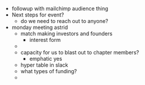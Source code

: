 - followup with mailchimp audience thing
- Next steps for event?
	- do we need to reach out to anyone?
- monday meeting astrid
	- match making investors and founders
		- interest form
	-
	- capacity for us to blast out to chapter members?
		- emphatic yes
	- hyper table in slack
	- what types of funding?
	-